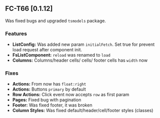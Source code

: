 <a name="0.1.12"></a>
## FC-T66 [0.1.12]

Was fixed bugs and upgraded `tsmodels` package.

### Features
- **ListConfig:** Was added new param `initialFetch`. Set true for prevent load request after component init.
- **FsListComponent:** `reload` was renamed to `load`
- **Columns:** Columns/header cells/ cells/ footer cells has `width` now

### Fixes
- **Actions:** From now has `float:right`
- **Actions:** Buttons `primary` by default
- **Row Actions:** Click event now accepts `row` as first param 
- **Pages:** Fixed bug with pagination
- **Footer:** Was fixed footer, it was broken
- **Column Styles:** Was fixed default/header/cell/footer styles (classes)

